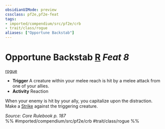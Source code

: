 ```yaml
---
obsidianUIMode: preview
cssclass: pf2e,pf2e-feat
tags:
- imported/compendium/src/pf2e/crb
- trait/class/rogue
aliases: ["Opportune Backstab"]
---
```

# Opportune Backstab  [R](chapter-9-playing-the-game.md#Actions "Reaction") *Feat 8*  
[rogue](rules/traits/rogue.md)  

- **Trigger** A creature within your melee reach is hit by a melee attack from one of your allies.
- **Activity** Reaction

When your enemy is hit by your ally, you capitalize upon the distraction. Make a [Strike](strike.md) against the triggering creature.

*Source: Core Rulebook p. 187*  
%% #imported/compendium/src/pf2e/crb #trait/class/rogue %%